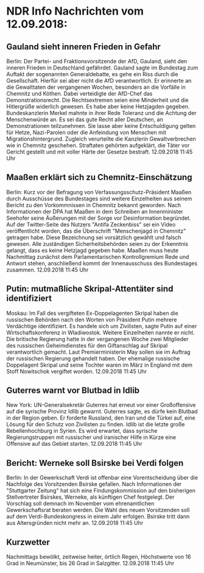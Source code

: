# NDR Info Nachrichten vom 12.09.2018:


## Gauland sieht inneren Frieden in Gefahr
Berlin: Der Partei- und Fraktionsvorsitzende der AfD, Gauland, sieht den inneren Frieden in Deutschland gefährdet. Gauland sagte im Bundestag zum Auftakt der sogenannten Generaldebatte, es gehe ein Riss durch die Gesellschaft. Hierfür sei aber nicht die AfD verantwortlich. Er erinnerte an die Gewalttaten der vergangenen Wochen, besonders an die Vorfälle in Chemnitz und Köthen. Dabei verteidigte der AfD-Chef das Demonstrationsrecht. Die Rechtsextremen seien eine Minderheit und die Hitlergrüße widerlich gewesen. Es habe aber keine Hetzjagden gegeben. Bundeskanzlerin Merkel mahnte in ihrer Rede Toleranz und die Achtung der Menschenwürde an. Es sei das gute Recht aller Deutschen, an Demonstrationen teilzunehmen. Sie lasse aber keine Entschuldigung gelten für Hetze, Nazi-Parolen oder die Anfeindung von Menschen mit Migrationshintergrund. Zugleich verurteilte die Kanzlerin Gewaltverbrechen wie in Chemnitz geschehen. Straftaten gehörten aufgeklärt, die Täter vor Gericht gestellt und mit voller Härte der Gesetze bestraft. 12.09.2018 11:45 Uhr 

## Maaßen erklärt sich zu Chemnitz-Einschätzung
Berlin: Kurz vor der Befragung von Verfassungsschutz-Präsident Maaßen durch Ausschüsse des Bundestages sind weitere Einzelheiten aus seinem Bericht zu den Vorkommnissen in Chemnitz bekannt geworden. Nach Informationen der DPA hat Maaßen in dem Schreiben an Innenminister Seehofer seine Äußerungen mit der Sorge vor Desinformation begründet. Auf der Twitter-Seite des Nutzers "Antifa Zeckenbiss" sei ein Video veröffentlicht worden, das die Überschrift "Menschenjagd in Chemnitz" getragen habe. Diese Bezeichnung sei vorsätzlich gewählt und falsch gewesen. Alle zuständigen Sicherheitsbehörden seien zu der Erkenntnis gelangt, dass es keine Hetzjagd gegeben habe. Maaßen muss heute Nachmittag zunächst dem Parlamentarischen Kontrollgremium Rede und Antwort stehen, anschließend kommt der Innenausschuss des Bundestages zusammen. 12.09.2018 11:45 Uhr 

## Putin: mutmaßliche Skripal-Attentäter sind identifiziert
Moskau: Im Fall des vergifteten Ex-Doppelagenten Skripal haben die russischen Behörden nach den Worten von Präsident Putin mehrere Verdächtige identifiziert. Es handele sich um Zivilisten, sagte Putin auf einer Wirtschaftskonferenz in Wladiwostok. Weitere Einzelheiten nannte er nicht. Die britische Regierung hatte in der vergangenen Woche zwei Mitglieder des russischen Geheimdienstes für den Giftanschlag auf Skripal verantwortlich gemacht. Laut Premierministerin May sollen sie im Auftrag der russischen Regierung gehandelt haben. Der ehemalige russische Doppelagent Skripal und seine Tochter waren im März in England mit dem Stoff Nowitschok vergiftet worden. 12.09.2018 11:45 Uhr 

## Guterres warnt vor Blutbad in Idlib
New York: UN-Generalsekretär Guterres hat erneut vor einer Großoffensive auf die syrische Provinz Idlib gewarnt. Guterres sagte, es dürfe kein Blutbad in der Region geben. Er forderte Russland, den Iran und die Türkei auf, eine Lösung für den Schutz von Zivilisten zu finden. Idlib ist die letzte große Rebellenhochburg in Syrien. Es wird erwartet, dass syrische Regierungstruppen mit russischer und iranischer Hilfe in Kürze eine Offensive auf das Gebiet starten. 12.09.2018 11:45 Uhr 

## Bericht: Werneke soll Bsirske bei Verdi folgen
Berlin: In der Gewerkschaft Verdi ist offenbar eine Vorentscheidung über die Nachfolge des Vorsitzenden Bsirske gefallen. Nach Informationen der "Stuttgarter Zeitung" hat sich eine Findungskommission auf den bisherigen Stellvertreter Bsirskes, Werneke, als künftigen Chef festgelegt. Der Vorschlag soll demnach im November vom ehrenamtlichen Gewerkschaftsrat beraten werden. Die Wahl des neuen Vorsitzenden soll auf dem Verdi-Bundeskongress in einem Jahr erfolgen. Bsirske tritt dann aus Altersgründen nicht mehr an. 12.09.2018 11:45 Uhr 

## Kurzwetter
Nachmittags bewölkt, zeitweise heiter, örtlich Regen, Höchstwerte von 16 Grad in Neumünster, bis 26 Grad in Salzgitter. 12.09.2018 11:45 Uhr 
